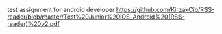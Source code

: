 test assignment for android developer
https://github.com/KirzakCib/RSS-reader/blob/master/Test%20Junior%20iOS_Android%20(RSS-reader)%20v2.pdf
